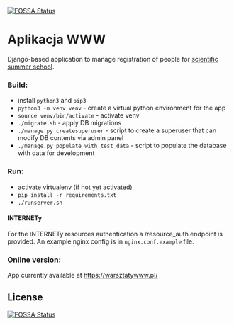 [![FOSSA Status](https://app.fossa.io/api/projects/git%2Bgithub.com%2Fwarsztatywww%2Faplikacjawww.svg?type=shield)](https://app.fossa.io/projects/git%2Bgithub.com%2Fwarsztatywww%2Faplikacjawww?ref=badge_shield)

Aplikacja WWW
=============

Django-based application to manage registration of people for [scientific summer school](https://warsztatywww.pl/).

### Build:
- install `python3` and `pip3`
- `python3 -m venv venv` - create a virtual python environment for the app
- `source venv/bin/activate` - activate venv
- `./migrate.sh` - apply DB migrations
- `./manage.py createsuperuser` - script to create a superuser that can modify DB contents via admin panel
- `./manage.py populate_with_test_data` - script to populate the database with data for development

### Run:
- activate virtualenv (if not yet activated)
- `pip install -r requirements.txt`
- `./runserver.sh`

#### INTERNETy

For the INTERNETy resources authentication a /resource\_auth endpoint is provided. An example nginx config is in `nginx.conf.example` file.

### Online version:
App currently available at https://warsztatywww.pl/


## License
[![FOSSA Status](https://app.fossa.io/api/projects/git%2Bgithub.com%2Fwarsztatywww%2Faplikacjawww.svg?type=large)](https://app.fossa.io/projects/git%2Bgithub.com%2Fwarsztatywww%2Faplikacjawww?ref=badge_large)